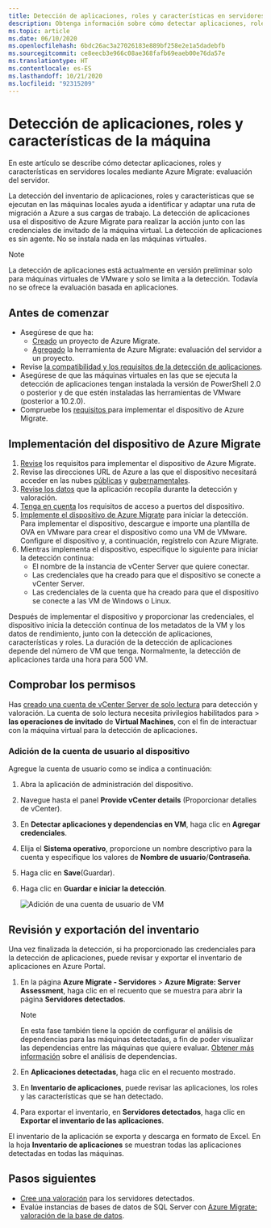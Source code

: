 ```yaml
---
title: Detección de aplicaciones, roles y características en servidores locales con Azure Migrate
description: Obtenga información sobre cómo detectar aplicaciones, roles y características en servidores locales con Azure Migrate Server Assessment.
ms.topic: article
ms.date: 06/10/2020
ms.openlocfilehash: 6bdc26ac3a27026183e889bf258e2e1a5dadebfb
ms.sourcegitcommit: ce8eecb3e966c08ae368fafb69eaeb00e76da57e
ms.translationtype: HT
ms.contentlocale: es-ES
ms.lasthandoff: 10/21/2020
ms.locfileid: "92315209"
---
```

# <a name="discover-machine-apps-roles-and-features"></a>Detección de aplicaciones, roles y características de la máquina

En este artículo se describe cómo detectar aplicaciones, roles y características en servidores locales mediante Azure Migrate: evaluación del servidor.

La detección del inventario de aplicaciones, roles y características que se ejecutan en las máquinas locales ayuda a identificar y adaptar una ruta de migración a Azure a sus cargas de trabajo. La detección de aplicaciones usa el dispositivo de Azure Migrate para realizar la acción junto con las credenciales de invitado de la máquina virtual. La detección de aplicaciones es sin agente. No se instala nada en las máquinas virtuales.

> [!NOTE]
> La detección de aplicaciones está actualmente en versión preliminar solo para máquinas virtuales de VMware y solo se limita a la detección. Todavía no se ofrece la evaluación basada en aplicaciones. 


## <a name="before-you-start"></a>Antes de comenzar

- Asegúrese de que ha:
    - [Creado](how-to-add-tool-first-time.md) un proyecto de Azure Migrate.
    - [Agregado](how-to-assess.md) la herramienta de Azure Migrate: evaluación del servidor a un proyecto.
- Revise [la compatibilidad y los requisitos de la detección de aplicaciones](migrate-support-matrix-vmware.md#vmware-requirements).
- Asegúrese de que las máquinas virtuales en las que se ejecuta la detección de aplicaciones tengan instalada la versión de PowerShell 2.0 o posterior y de que estén instaladas las herramientas de VMware (posterior a 10.2.0).
- Compruebe los [requisitos ](migrate-appliance.md) para implementar el dispositivo de Azure Migrate.


## <a name="deploy-the-azure-migrate-appliance"></a>Implementación del dispositivo de Azure Migrate

1. [Revise](migrate-appliance.md#appliance---vmware) los requisitos para implementar el dispositivo de Azure Migrate.
2. Revise las direcciones URL de Azure a las que el dispositivo necesitará acceder en las nubes [públicas](migrate-appliance.md#public-cloud-urls) y [gubernamentales](migrate-appliance.md#government-cloud-urls).
3. [Revise los datos](migrate-appliance.md#collected-data---vmware) que la aplicación recopila durante la detección y valoración.
4. [Tenga en cuenta](migrate-support-matrix-vmware.md#port-access-requirements) los requisitos de acceso a puertos del dispositivo.
5. [Implemente el dispositivo de Azure Migrate](how-to-set-up-appliance-vmware.md) para iniciar la detección. Para implementar el dispositivo, descargue e importe una plantilla de OVA en VMware para crear el dispositivo como una VM de VMware. Configure el dispositivo y, a continuación, regístrelo con Azure Migrate.
6. Mientras implementa el dispositivo, especifique lo siguiente para iniciar la detección continua:
    - El nombre de la instancia de vCenter Server que quiere conectar.
    - Las credenciales que ha creado para que el dispositivo se conecte a vCenter Server.
    - Las credenciales de la cuenta que ha creado para que el dispositivo se conecte a las VM de Windows o Linux.

Después de implementar el dispositivo y proporcionar las credenciales, el dispositivo inicia la detección continua de los metadatos de la VM y los datos de rendimiento, junto con la detección de aplicaciones, características y roles.  La duración de la detección de aplicaciones depende del número de VM que tenga. Normalmente, la detección de aplicaciones tarda una hora para 500 VM.

## <a name="verify-permissions"></a>Comprobar los permisos

Has [creado una cuenta de vCenter Server de solo lectura](./tutorial-discover-vmware.md#prepare-vmware) para detección y valoración. La cuenta de solo lectura necesita privilegios habilitados para  > **las operaciones de invitado** de **Virtual Machines**, con el fin de interactuar con la máquina virtual para la detección de aplicaciones.

### <a name="add-the-user-account-to-the-appliance"></a>Adición de la cuenta de usuario al dispositivo

Agregue la cuenta de usuario como se indica a continuación:

1. Abra la aplicación de administración del dispositivo. 
2. Navegue hasta el panel **Provide vCenter details** (Proporcionar detalles de vCenter).
3. En **Detectar aplicaciones y dependencias en VM**, haga clic en **Agregar credenciales**.
3. Elija el **Sistema operativo**, proporcione un nombre descriptivo para la cuenta y especifique los valores de **Nombre de usuario**/**Contraseña**.
6. Haga clic en **Save**(Guardar).
7. Haga clic en **Guardar e iniciar la detección**.

    ![Adición de una cuenta de usuario de VM](./media/how-to-create-group-machine-dependencies-agentless/add-vm-credential.png)


## <a name="review-and-export-the-inventory"></a>Revisión y exportación del inventario

Una vez finalizada la detección, si ha proporcionado las credenciales para la detección de aplicaciones, puede revisar y exportar el inventario de aplicaciones en Azure Portal.

1. En la página **Azure Migrate - Servidores** > **Azure Migrate: Server Assessment**, haga clic en el recuento que se muestra para abrir la página **Servidores detectados**.

    > [!NOTE]
    > En esta fase también tiene la opción de configurar el análisis de dependencias para las máquinas detectadas, a fin de poder visualizar las dependencias entre las máquinas que quiere evaluar. [Obtener más información](concepts-dependency-visualization.md) sobre el análisis de dependencias.

2. En **Aplicaciones detectadas**, haga clic en el recuento mostrado.
3. En **Inventario de aplicaciones**, puede revisar las aplicaciones, los roles y las características que se han detectado.
4. Para exportar el inventario, en **Servidores detectados**, haga clic en **Exportar el inventario de las aplicaciones**.

El inventario de la aplicación se exporta y descarga en formato de Excel. En la hoja **Inventario de aplicaciones** se muestran todas las aplicaciones detectadas en todas las máquinas.

## <a name="next-steps"></a>Pasos siguientes

- [Cree una valoración](how-to-create-assessment.md) para los servidores detectados.
- Evalúe instancias de bases de datos de SQL Server con [Azure Migrate: valoración de la base de datos](/sql/dma/dma-assess-sql-data-estate-to-sqldb?view=sql-server-2017).